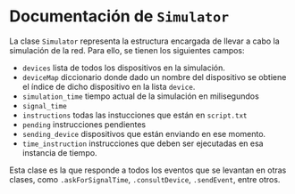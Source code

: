 # Documentación de `Simulator`

La clase `Simulator` representa la estructura encargada de llevar a cabo la simulación de la red. Para ello, se tienen los siguientes campos:

* `devices` lista de todos los dispositivos en la simulación.
* `deviceMap` diccionario donde dado un nombre del dispositivo se obtiene el índice de dicho dispositivo en la lista `device`.
* `simulation_time` tiempo actual de la simulación en milisegundos
* `signal_time`
* `instructions` todas las instucciones que están en `script.txt`
* `pending` instrucciones pendientes
* `sending_device` dispositivos  que están enviando en ese momento.
* `time_instruction` instrucciones que deben ser ejecutadas en esa instancia de tiempo.

Esta clase es la que responde a todos los eventos que se levantan en otras clases, como `.askForSignalTime`, `.consultDevice`, `.sendEvent`, entre otros.
